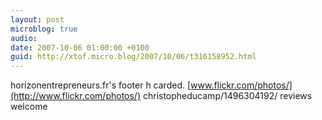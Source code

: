 ```yaml
---
layout: post
microblog: true
audio: 
date: 2007-10-06 01:00:00 +0100
guid: http://xtof.micro.blog/2007/10/06/t316158952.html
---
```

horizonentrepreneurs.fr's footer h carded. [www.flickr.com/photos/](http://www.flickr.com/photos/) christopheducamp/1496304192/ reviews welcome
